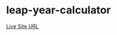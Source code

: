 # leap-year-calculator

<a href="https://kaleidoscopic-crisp-f04819.netlify.app/">Live Site URL</a>
